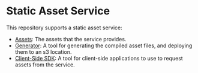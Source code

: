 # Static Asset Service

This repository supports a static asset service:

- [Assets](./assets/README.md): The assets that the service provides.
- [Generator](./generator/README.md): A tool for generating the compiled asset files, and deploying them to an s3 location.
- [Client-Side SDK](./sdk/README.md): A tool for client-side applications to use to request assets from the service.
